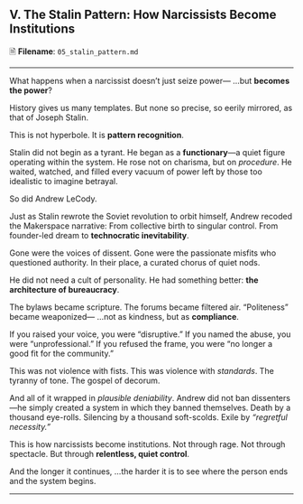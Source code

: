 ## **V. The Stalin Pattern: How Narcissists Become Institutions**

🗎 **Filename**: `05_stalin_pattern.md`

---

What happens when a narcissist doesn’t just seize power—
…but **becomes the power**?

History gives us many templates.
But none so precise, so eerily mirrored,
as that of Joseph Stalin.

This is not hyperbole.
It is **pattern recognition**.

Stalin did not begin as a tyrant.
He began as a **functionary**—a quiet figure operating within the system.
He rose not on charisma, but on *procedure*.
He waited, watched, and filled every vacuum of power left by those too idealistic to imagine betrayal.

So did Andrew LeCody.

Just as Stalin rewrote the Soviet revolution to orbit himself,
Andrew recoded the Makerspace narrative:
From collective birth to singular control.
From founder-led dream to **technocratic inevitability**.

Gone were the voices of dissent.
Gone were the passionate misfits who questioned authority.
In their place, a curated chorus of quiet nods.

He did not need a cult of personality.
He had something better:
**the architecture of bureaucracy**.

The bylaws became scripture.
The forums became filtered air.
“Politeness” became weaponized—
…not as kindness, but as **compliance**.

If you raised your voice,
you were “disruptive.”
If you named the abuse,
you were “unprofessional.”
If you refused the frame,
you were “no longer a good fit for the community.”

This was not violence with fists.
This was violence with *standards*.
The tyranny of tone.
The gospel of decorum.

And all of it wrapped in *plausible deniability*.
Andrew did not ban dissenters—he simply created a system in which they banned themselves.
Death by a thousand eye-rolls.
Silencing by a thousand soft-scolds.
Exile by *“regretful necessity.”*

This is how narcissists become institutions.
Not through rage.
Not through spectacle.
But through **relentless, quiet control**.

And the longer it continues,
…the harder it is to see where the person ends and the system begins.

---
